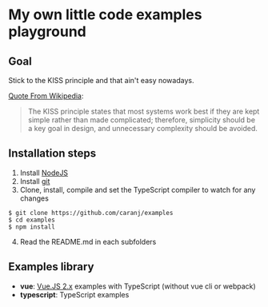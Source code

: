 # My own little code examples playground

## Goal 

Stick to the KISS principle and that ain't easy nowadays. 

[Quote From Wikipedia](https://en.wikipedia.org/wiki/KISS_principle): 

> The KISS principle states that most systems work best if they are kept simple rather than made complicated; therefore, simplicity should be a key goal in design, and unnecessary complexity should be avoided.

## Installation steps 

1. Install [NodeJS](https://nodejs.org/en/) 
2. Install [git](https://git-scm.com)
3. Clone, install,  compile and set the TypeScript compiler to watch for any changes
~~~
$ git clone https://github.com/caranj/examples
$ cd examples
$ npm install
~~~
4. Read the README.md in each subfolders

## Examples library 

- **vue**: [Vue.JS 2.x](https://vuejs.org/) examples with TypeScript (without vue cli or webpack)
- **typescript**: TypeScript examples